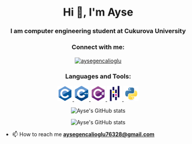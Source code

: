 <h1 align="center">Hi 👋, I'm Ayse</h1>
<h3 align="center">I am computer engineering student at Cukurova University</h3>

<h3 align="center">Connect with me:</h3>
<p align="center">
<a href="https://linkedin.com/in/aysegencalioglu" target="blank"><img align="center" src="https://raw.githubusercontent.com/rahuldkjain/github-profile-readme-generator/master/src/images/icons/Social/linked-in-alt.svg" alt="aysegencalioglu" height="30" width="40" /></a>
</p>

<h3 align="center">Languages and Tools:</h3>
<p align="center"> <a href="https://www.cprogramming.com/" target="_blank" rel="noreferrer"> <img src="https://raw.githubusercontent.com/devicons/devicon/master/icons/c/c-original.svg" alt="c" width="40" height="40"/> </a> <a href="https://www.w3schools.com/cpp/" target="_blank" rel="noreferrer"> <img src="https://raw.githubusercontent.com/devicons/devicon/master/icons/cplusplus/cplusplus-original.svg" alt="cplusplus" width="40" height="40"/> </a> <a href="https://www.w3schools.com/cs/" target="_blank" rel="noreferrer"> <img src="https://raw.githubusercontent.com/devicons/devicon/master/icons/csharp/csharp-original.svg" alt="csharp" width="40" height="40"/> </a> <a href="https://pandas.pydata.org/" target="_blank" rel="noreferrer"> <img src="https://raw.githubusercontent.com/devicons/devicon/2ae2a900d2f041da66e950e4d48052658d850630/icons/pandas/pandas-original.svg" alt="pandas" width="40" height="40"/> </a> <a href="https://www.python.org" target="_blank" rel="noreferrer"> <img src="https://raw.githubusercontent.com/devicons/devicon/master/icons/python/python-original.svg" alt="python" width="40" height="40"/> </a> </p>


<p align="center">
 <img src="https://github-readme-stats.vercel.app/api/top-langs/?username=aysegencaliogluu&theme=dark&layout=compact&langs_count=8"  alt="Ayse's GitHub stats" />
</p>

<p align="center">
 <a><img src="https://github-readme-stats.vercel.app/api?username=aysegencaliogluu&show_icons=true&hide=&count_private=true&title_color=0891b2&text_color=ffffff&icon_color=0891b2&bg_color=1c1917&hide_border=true&show_icons=true" alt="Ayse's GitHub stats" />
</p>

- 📫 How to reach me **aysegencalioglu76328@gmail.com**
